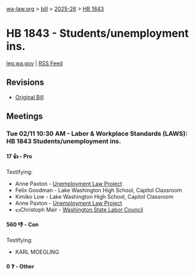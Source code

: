 [wa-law.org](/) > [bill](/bill/) > [2025-26](/bill/2025-26/) > [HB 1843](/bill/2025-26/hb/1843/)

# HB 1843 - Students/unemployment ins.
[leg.wa.gov](https://app.leg.wa.gov/billsummary?BillNumber=1843&Year=2025&Initiative=false) | [RSS Feed](./rss.xml)

## Revisions
* [Original Bill](1/)

## Meetings
### Tue 02/11 10:30 AM - Labor & Workplace Standards (LAWS): HB 1843 Students/unemployment ins.
#### 17 👍 - Pro
Testifying:
* Anne Paxton - [Unemployment Law Project](/org/unemployment_law_project/)
* Felix Goodman - Lake Washington High School, Capitol Classroom
* Kimiko Low - Lake Washington High School, Capitol Classroom
* Anne Paxton - [Unemployment Law Project](/org/unemployment_law_project/)
* 💵Christoph Mair - [Washington State Labor Council](/org/washington_state_labor_council/)

#### 560 👎 - Con
Testifying:
* KARL MOEGLING

#### 0 ❓ - Other
